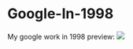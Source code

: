 # Google-In-1998
My google work in 1998
preview:
![](../../../Masa%C3%BCst%C3%BC/sss/googlehomepage.png)